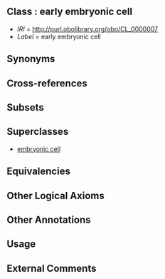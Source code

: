 
## Class : early embryonic cell

 * *IRI* = http://purl.obolibrary.org/obo/CL_0000007
 * *Label* = early embryonic cell

## Synonyms


## Cross-references


## Subsets


## Superclasses

 * [embryonic cell](../../CL/21/CL_0002321.md)

## Equivalencies


## Other Logical Axioms


## Other Annotations


## Usage


## External Comments

